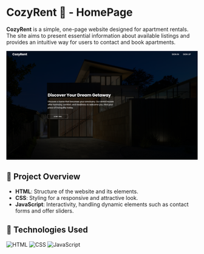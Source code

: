 # CozyRent 🏡 - HomePage

**CozyRent** is a simple, one-page website designed for apartment rentals. The site aims to present essential information about available listings and provides an intuitive way for users to contact and book apartments.

![CozyRent Screenshot](./src/img/ss_readme.png)

## 🌟 Project Overview

- **HTML**: Structure of the website and its elements.
- **CSS**: Styling for a responsive and attractive look.
- **JavaScript**: Interactivity, handling dynamic elements such as contact forms and offer sliders.

## 🚀 Technologies Used

![HTML](https://img.shields.io/badge/HTML5-E34F26?style=flat-square&logo=html5&logoColor=white) 
![CSS](https://img.shields.io/badge/CSS3-1572B6?style=flat-square&logo=css3&logoColor=white) 
![JavaScript](https://img.shields.io/badge/JavaScript-F7DF1E?style=flat-square&logo=javascript&logoColor=black) 

